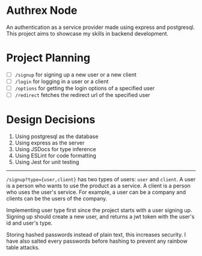 # Authrex Node
An authentication as a service provider made using express and postgresql. This project aims to showcase my skills in backend development.

# Project Planning
- [ ] `/signup`
for signing up a new user or a new client
- [ ] `/login`
for logging in a user or a client
- [ ] `/options`
for getting the login options of a specified user
- [ ] `/redirect`
fetches the redirect url of the specified user

# Design Decisions
1. Using postgresql as the database
2. Using express as the server
3. Using JSDocs for type inference
4. Using ESLint for code formatting
5. Using Jest for unit testing

---

`/signup?type={user,client}` has two types of users: `user` and `client`. A user is a person who wants to use the product as a service. A client is a person who uses the user's service. For example, a user can be a company and clients can be the users of the company.

Implementing user type first since the project starts with a user signing up. Signing up should create a new user, and returns a jwt token with the user's id and user's type.

Storing hashed passwords instead of plain text, this increases security. I have also salted every passwords before hashing to prevent any rainbow table attacks.  
